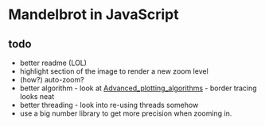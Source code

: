 # Mandelbrot in JavaScript

## todo

- better readme (LOL)
- highlight section of the image to render a new zoom level
- (how?) auto-zoom?
- better algorithm - look at [Advanced_plotting_algorithms](https://en.wikipedia.org/wiki/Plotting_algorithms_for_the_Mandelbrot_set#Advanced_plotting_algorithms) - border tracing looks neat
- better threading - look into re-using threads somehow
- use a big number library to get more precision when zooming in.
